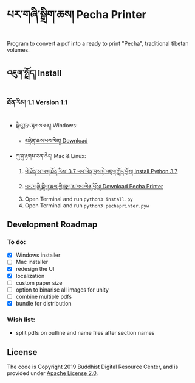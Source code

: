 # པར་གཞི་སྒྲིག་ཆས། Pecha Printer
Program to convert a pdf into a ready to print "Pecha", traditional tibetan volumes.

## འཇུག་སྤྲོད། Install
### ཐོན་རིམ། 1.1 Version 1.1

* སྒེའུ་ཁུང་རྟགས་ཅན། Windows:
    - [མཉེན་ཆས་ཕབ་ལེན། Download](https://github.com/buda-base/pecha-printer/releases/download/v1.1/PechaPrinter_1.1.exe)
* ཀུ་ཤུ་རྟགས་ཅན་ཆེད། Mac & Linux:
    1. [ཕེ་ཐོན་མ་ལག་ཐོན་རིམ་ 3.7 ཕབ་ལེན་བྱས་ཏེ་འཇུག་སྤྲོད་བྱོས། Install Python 3.7](https://www.saintlad.com/install-python-3-on-mac/)
    2. [པར་གཞི་སྒྲིག་ཆས་ཀྱི་ཁུག་མ་ཕབ་ལེན་བྱོས། Download Pecha Printer](https://github.com/buda-base/pecha-printer/archive/master.zip)
    3. Open Terminal and run `python3 install.py`
    4. Open Terminal and run `python3 pechaprinter.pyw`
  
## Development Roadmap
### To do:
- [x] Windows installer
- [ ] Mac installer
- [x] redesign the UI
- [x] localization
- [ ] custom paper size
- [ ] option to binarise all images for unity
- [ ] combine multiple pdfs
- [x] bundle for distribution

### Wish list:
- split pdfs on outline and name files after section names

## License

The code is Copyright 2019 Buddhist Digital Resource Center, and is provided under [Apache License 2.0](LICENSE).
